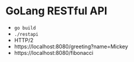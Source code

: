 # GoLang RESTful API

- `go build`
- `./restapi`
- HTTP/2
- https://localhost:8080/greeting?name=Mickey
- https://localhost:8080/fibonacci
